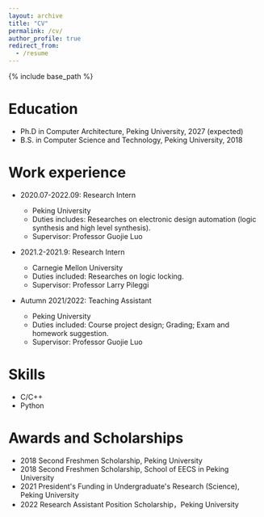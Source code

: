 ```yaml
---
layout: archive
title: "CV"
permalink: /cv/
author_profile: true
redirect_from:
  - /resume
---
```


{% include base_path %}

Education
======
* Ph.D in Computer Architecture, Peking University, 2027 (expected)
* B.S. in Computer Science and Technology, Peking University, 2018

Work experience
======
* 2020.07-2022.09: Research Intern
  * Peking University
  * Duties includes: Researches on electronic design automation (logic synthesis and high level synthesis).
  * Supervisor: Professor Guojie Luo

* 2021.2-2021.9: Research Intern
  * Carnegie Mellon University 
  * Duties included: Researches on logic locking.
  * Supervisor: Professor Larry Pileggi

* Autumn 2021/2022: Teaching Assistant
  * Peking University
  * Duties included: Course project design; Grading; Exam and homework suggestion.
  * Supervisor: Professor Guojie Luo
  
Skills
======
* C/C++
* Python

Awards and Scholarships
======
* 2018 Second Freshmen Scholarship, Peking University
* 2018 Second Freshmen Scholarship, School of EECS in Peking University
* 2021 President's Funding in Undergraduate's Research (Science), Peking University
* 2022 Research Assistant Position Scholarship，Peking University
